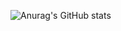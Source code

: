 <!-- 깃허브 스탯 코드 -->
![Anurag's GitHub stats](https://github-readme-stats.vercel.app/api?username=jukang3570&show_icons=true&theme=radical)

